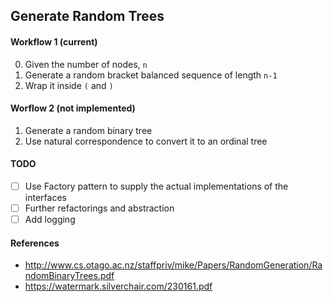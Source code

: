 ## Generate Random Trees 

#### Workflow 1 (current)
0. Given the number of nodes, `n`
1. Generate a random bracket balanced sequence of length `n-1`
2. Wrap it inside `(` and `)` 

#### Worflow 2 (not implemented)
1. Generate a random binary tree
2. Use natural correspondence to convert it to an ordinal tree

#### TODO
- [ ] Use Factory pattern to supply the actual implementations of the interfaces
- [ ] Further refactorings and abstraction
- [ ] Add logging

#### References
* http://www.cs.otago.ac.nz/staffpriv/mike/Papers/RandomGeneration/RandomBinaryTrees.pdf
* https://watermark.silverchair.com/230161.pdf

